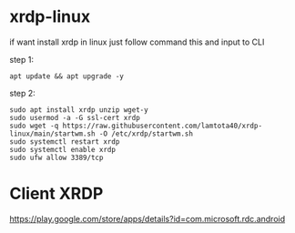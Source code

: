 # xrdp-linux
if want install xrdp in linux just follow command this and input to CLI

step 1:
```console
apt update && apt upgrade -y
```
step 2:
```console
sudo apt install xrdp unzip wget-y 
sudo usermod -a -G ssl-cert xrdp
sudo wget -q https://raw.githubusercontent.com/lamtota40/xrdp-linux/main/startwm.sh -O /etc/xrdp/startwm.sh
sudo systemctl restart xrdp
sudo systemctl enable xrdp
sudo ufw allow 3389/tcp
```

# Client XRDP
https://play.google.com/store/apps/details?id=com.microsoft.rdc.android
